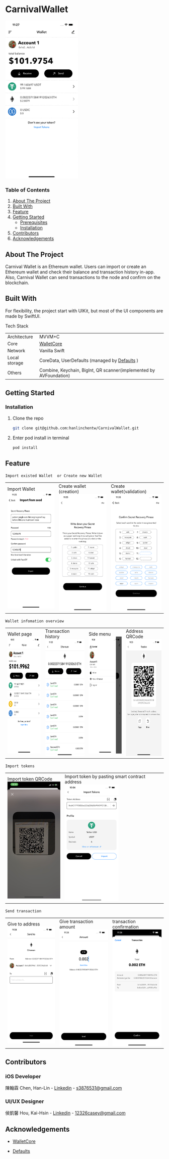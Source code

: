 # CarnivalWallet

<img src="./ScreenShot/transaction-demo.gif" height="500">

### Table of Contents
<ol>
  <li>
    <a href="#about-the-project">About The Project</a>
  </li>
  <li><a href="#built-with">Built With</a></li>
  <li><a href="#feature">Feature</a></li>
  <li>
    <a href="#getting-started">Getting Started</a>
    <ul>
      <li><a href="#prerequisites">Prerequisites</a></li>
      <li><a href="#installation">Installation</a></li>
    </ul>
  </li>
  <li><a href="#contributors">Contributors</a></li>
  <li><a href="#acknowledgements">Acknowledgements</a></li>
</ol>

<!-- ABOUT THE PROJECT -->
## About The Project

Carnival Wallet is an Ethereum wallet. Users can import or create an Ethereum wallet and check their balance and transaction history in-app. Also, Carnival Wallet can send transactions to the node and confirm on the blockchain.


## Built With
For flexibility, the project start with UIKit, but most of the UI components are made by SwiftUI.

Tech Stack
<table>
  <tr>
    <td>Architecture</td>
    <td>MVVM+C</td>
  </tr>
  <tr>
    <td>Core</td>
    <td><a href="https://github.com/trustwallet/wallet-core">WalletCore</a></td>
  </tr>
  <tr>
    <td>Network</td>
    <td>Vanilla Swift</td>
  </tr>
  <tr>
    <td>Local storage</td>
    <td>
      CoreData, UserDefaults (managed by 
        <a href="https://github.com/sindresorhus/Defaults">Defaults</a>
      )
    </td>
  </tr>
  <tr>
    <td>Others</td>
    <td>Combine, Keychain, BigInt, QR scanner(implemented by AVFoundation)</td>
  </tr>
</table>

<!-- GETTING STARTED -->

## Getting Started

### Installation

1. Clone the repo
   ```sh
   git clone git@github.com:hanlinchentw/CarnivalWallet.git
   ```
2. Enter pod install in terminal
   ```sh
   pod install
   ```
<!-- Feature -->

## Feature

`Import existed Wallet  or Create new Wallet`
<table>
    <tr>
      <td>
        Import Wallet <br>
        <img src="./ScreenShot/import-wallet.png" height="370">
      </td>
      <td>
        Create wallet (creation) <br>
        <img src="./ScreenShot/create-wallet.png" height="370">
      </td>
      <td>
        Create wallet(validation) <br>
        <img src="./ScreenShot/create-wallet-2.png" height="370">
      </td>
    </tr>
</table>

`Wallet infomation overview`
<table>
    <tr>
      <td>
        Wallet page <br>
        <img src="./ScreenShot/wallet-page.png" height="370">
      </td>
      <td>
       Transaction history<br>
        <img src="./ScreenShot/history-page.png" height="370">
      </td>
      <td>
        Side menu <br>
        <img src="./ScreenShot/side-menu.png" height="370">
      </td>
      <td>
       Address QRCode <br>
        <img src="./ScreenShot/receive-page.png" height="370">
      </td>
    </tr>
</table>

`Import tokens`
<table>
    <tr>
      <td>
       Import token QRCode <br>
        <img src="./ScreenShot/qrcode-scan.jpeg" height="370">
      </td>
      <td>
       Import token by pasting smart contract address<br>
        <img src="./ScreenShot/import-token.png" height="370">
      </td>
    </tr>
</table>

`Send transaction`
<table>
    <tr>
      <td>
       Give to address <br>
        <img src="./ScreenShot/send-page.png" height="370">
      </td>
      <td>
       Give transaction amount<br>
        <img src="./ScreenShot/send-amount-page.png" height="370">
      </td>
      <td>
        transaction confirmation <br>
        <img src="./ScreenShot/transaction-page.png" height="370">
      </td>
    </tr>
</table>

<!-- Contributors -->

## Contributors

### iOS Developer

陳翰霖 Chen, Han-Lin - [Linkedin](https://www.linkedin.com/in/han-lin-chen-07b635200/) - s3876531@gmail.com

### UI/UX Designer

侯凱馨 Hou, Kai-Hsin - [Linkedin](https://www.linkedin.com/in/caseyhou/) - 12326casey@gmail.com

<!-- ACKNOWLEDGEMENTS -->

## Acknowledgements

- [WalletCore](https://github.com/trustwallet/wallet-core)

- [Defaults](https://github.com/sindresorhus/Defaults)
